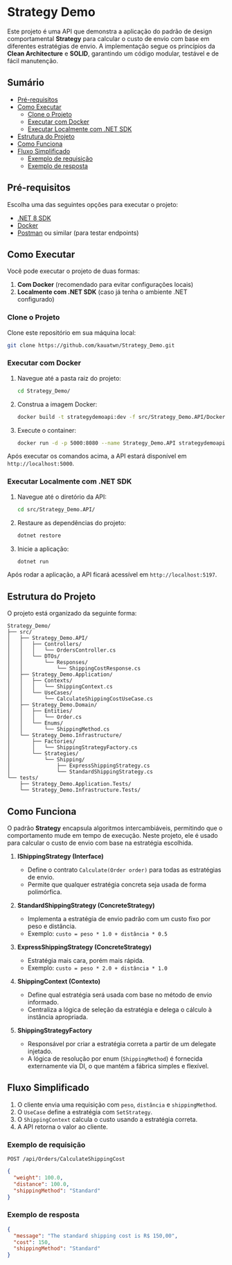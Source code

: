 # Strategy Demo

Este projeto é uma API que demonstra a aplicação do padrão de design comportamental **Strategy** para calcular o custo de envio com base em diferentes estratégias de envio. A implementação segue os princípios da **Clean Architecture** e **SOLID**, garantindo um código modular, testável e de fácil manutenção.

## Sumário

- [Pré-requisitos](#pré-requisitos)
- [Como Executar](#como-executar)
  - [Clone o Projeto](#clone-o-projeto)
  - [Executar com Docker](#executar-com-docker)
  - [Executar Localmente com .NET SDK](#executar-localmente-com-net-sdk)
- [Estrutura do Projeto](#estrutura-do-projeto)
- [Como Funciona](#como-funciona)
- [Fluxo Simplificado](#fluxo-simplificado)
  - [Exemplo de requisição](#exemplo-de-requisição)
  - [Exemplo de resposta](#exemplo-de-resposta)

## Pré-requisitos

Escolha uma das seguintes opções para executar o projeto:

- [.NET 8 SDK](https://dotnet.microsoft.com/download)
- [Docker](https://www.docker.com/)
- [Postman](https://www.postman.com/) ou similar (para testar endpoints)

## Como Executar

Você pode executar o projeto de duas formas:

1. **Com Docker** (recomendado para evitar configurações locais)
2. **Localmente com .NET SDK** (caso já tenha o ambiente .NET configurado)

### Clone o Projeto

Clone este repositório em sua máquina local:

```bash
git clone https://github.com/kauatwn/Strategy_Demo.git
```

### Executar com Docker

1. Navegue até a pasta raiz do projeto:

    ```bash
    cd Strategy_Demo/
    ```

2. Construa a imagem Docker:

    ```bash
    docker build -t strategydemoapi:dev -f src/Strategy_Demo.API/Dockerfile .
    ```

3. Execute o container:

    ```bash
    docker run -d -p 5000:8080 --name Strategy_Demo.API strategydemoapi:dev
    ```

Após executar os comandos acima, a API estará disponível em `http://localhost:5000`.

### Executar Localmente com .NET SDK

1. Navegue até o diretório da API:

    ```bash
    cd src/Strategy_Demo.API/
    ```

2. Restaure as dependências do projeto:

    ```bash
    dotnet restore
    ```

3. Inicie a aplicação:

    ```bash
    dotnet run
    ```

Após rodar a aplicação, a API ficará acessível em `http://localhost:5197`.

## Estrutura do Projeto

O projeto está organizado da seguinte forma:

```plaintext
Strategy_Demo/
├── src/
│   ├── Strategy_Demo.API/
│   │   ├── Controllers/
│   │   │   └── OrdersController.cs
│   │   └── DTOs/
│   │       └── Responses/
│   │           └── ShippingCostResponse.cs
│   ├── Strategy_Demo.Application/
│   │   ├── Contexts/
│   │   │   └── ShippingContext.cs
│   │   └── UseCases/
│   │       └── CalculateShippingCostUseCase.cs
│   ├── Strategy_Demo.Domain/
│   │   ├── Entities/
│   │   │   └── Order.cs
│   │   └── Enums/
│   │       └── ShippingMethod.cs
│   └── Strategy_Demo.Infrastructure/
│       ├── Factories/
│       │   └── ShippingStrategyFactory.cs
│       └── Strategies/
│           └── Shipping/
│               ├── ExpressShippingStrategy.cs
│               └── StandardShippingStrategy.cs
└── tests/
    ├── Strategy_Demo.Application.Tests/
    └── Strategy_Demo.Infrastructure.Tests/
```

## Como Funciona

O padrão **Strategy** encapsula algoritmos intercambiáveis, permitindo que o comportamento mude em tempo de execução. Neste projeto, ele é usado para calcular o custo de envio com base na estratégia escolhida.

1. **IShippingStrategy (Interface)**
    - Define o contrato `Calculate(Order order)` para todas as estratégias de envio.
    - Permite que qualquer estratégia concreta seja usada de forma polimórfica.

2. **StandardShippingStrategy (ConcreteStrategy)**
    - Implementa a estratégia de envio padrão com um custo fixo por peso e distância.
    - Exemplo: `custo = peso * 1.0 + distância * 0.5`

3. **ExpressShippingStrategy (ConcreteStrategy)**
    - Estratégia mais cara, porém mais rápida.
    - Exemplo: `custo = peso * 2.0 + distância * 1.0`

4. **ShippingContext (Contexto)**
    - Define qual estratégia será usada com base no método de envio informado.
    - Centraliza a lógica de seleção da estratégia e delega o cálculo à instância apropriada.

5. **ShippingStrategyFactory**
    - Responsável por criar a estratégia correta a partir de um delegate injetado.
    - A lógica de resolução por enum (`ShippingMethod`) é fornecida externamente via DI, o que mantém a fábrica simples e flexível.

## Fluxo Simplificado

1. O cliente envia uma requisição com `peso`, `distância` e `shippingMethod`.
2. O `UseCase` define a estratégia com `SetStrategy`.
3. O `ShippingContext` calcula o custo usando a estratégia correta.
4. A API retorna o valor ao cliente.

### Exemplo de requisição

```http
POST /api/Orders/CalculateShippingCost
```

```json
{
  "weight": 100.0,
  "distance": 100.0,
  "shippingMethod": "Standard"
}
```

### Exemplo de resposta

```json
{
  "message": "The standard shipping cost is R$ 150,00",
  "cost": 150,
  "shippingMethod": "Standard"
}
```
